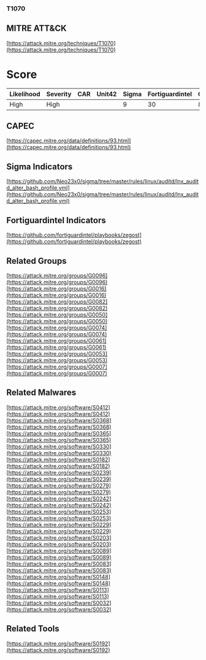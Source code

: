 
### T1070
## MITRE ATT&CK
[https://attack.mitre.org/techniques/T1070](https://attack.mitre.org/techniques/T1070)

# Score

| Likelihood | Severity | CAR | Unit42 | Sigma | Fortiguardintel | Groups | Malwares | Tools |
| ---------- | -------- | --- | ------ | ----- | --------------- | ---  | --- | --- |
| High | High |   |   | 9 | 30 | 8 | 16 | 1 |



## CAPEC

[https://capec.mitre.org/data/definitions/93.html](https://capec.mitre.org/data/definitions/93.html)
[]()


## Sigma Indicators

[https://github.com/Neo23x0/sigma/tree/master/rules/linux/auditd/lnx_auditd_alter_bash_profile.yml](https://github.com/Neo23x0/sigma/tree/master/rules/linux/auditd/lnx_auditd_alter_bash_profile.yml)
[]()


## Fortiguardintel Indicators

[https://github.com/fortiguardintel/playbooks/zegost](https://github.com/fortiguardintel/playbooks/zegost)
[]()


## Related Groups

[https://attack.mitre.org/groups/G0096](https://attack.mitre.org/groups/G0096)
[https://attack.mitre.org/groups/G0016](https://attack.mitre.org/groups/G0016)
[https://attack.mitre.org/groups/G0082](https://attack.mitre.org/groups/G0082)
[https://attack.mitre.org/groups/G0050](https://attack.mitre.org/groups/G0050)
[https://attack.mitre.org/groups/G0074](https://attack.mitre.org/groups/G0074)
[https://attack.mitre.org/groups/G0061](https://attack.mitre.org/groups/G0061)
[https://attack.mitre.org/groups/G0053](https://attack.mitre.org/groups/G0053)
[https://attack.mitre.org/groups/G0007](https://attack.mitre.org/groups/G0007)
[]()


## Related Malwares

[https://attack.mitre.org/software/S0412](https://attack.mitre.org/software/S0412)
[https://attack.mitre.org/software/S0368](https://attack.mitre.org/software/S0368)
[https://attack.mitre.org/software/S0365](https://attack.mitre.org/software/S0365)
[https://attack.mitre.org/software/S0330](https://attack.mitre.org/software/S0330)
[https://attack.mitre.org/software/S0182](https://attack.mitre.org/software/S0182)
[https://attack.mitre.org/software/S0239](https://attack.mitre.org/software/S0239)
[https://attack.mitre.org/software/S0279](https://attack.mitre.org/software/S0279)
[https://attack.mitre.org/software/S0242](https://attack.mitre.org/software/S0242)
[https://attack.mitre.org/software/S0253](https://attack.mitre.org/software/S0253)
[https://attack.mitre.org/software/S0229](https://attack.mitre.org/software/S0229)
[https://attack.mitre.org/software/S0203](https://attack.mitre.org/software/S0203)
[https://attack.mitre.org/software/S0089](https://attack.mitre.org/software/S0089)
[https://attack.mitre.org/software/S0083](https://attack.mitre.org/software/S0083)
[https://attack.mitre.org/software/S0148](https://attack.mitre.org/software/S0148)
[https://attack.mitre.org/software/S0113](https://attack.mitre.org/software/S0113)
[https://attack.mitre.org/software/S0032](https://attack.mitre.org/software/S0032)
[]()


## Related Tools

[https://attack.mitre.org/software/S0192](https://attack.mitre.org/software/S0192)
[]()
